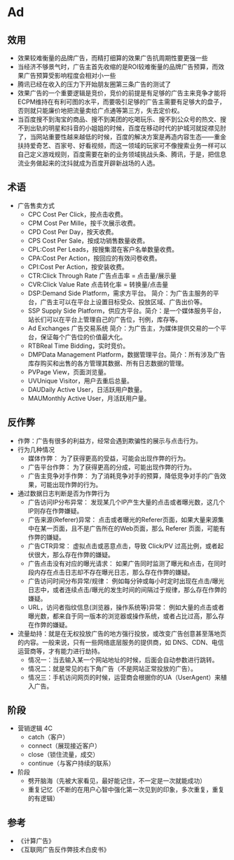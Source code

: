 # Ad

## 效用

* 效果较难衡量的品牌广告，而精打细算的效果广告抗周期性要更强一些
* 当经济不够景气时，广告主首先收缩的是ROI较难衡量的品牌广告预算，而效果广告预算受影响程度会相对小一些 
* 腾讯已经在收入的压力下开始朋友圈第三条广告的测试了 
* 效果广告的一个重要逻辑是竞价，竞价的前提是有足够的广告主来竞争才能将ECPM维持在有利可图的水平，而要吸引足够的广告主需要有足够大的盘子，否则就只能廉价地把流量卖给广点通等第三方，失去定价权。 
* 当百度搜不到淘宝的商品、搜不到美团的吃喝玩乐、搜不到公众号的热文、搜不到出轨的明星和抖音的小姐姐的时候，百度在移动时代的护城河就捉襟见肘了，当网站重要性越来越低的时候，百度的解决方案是再造内容生态——重金扶持爱奇艺、百家号、好看视频，而这一领域的玩家可不像搜索业务一样可以自己定义游戏规则，百度需要在新的业务领域挑战头条、腾讯，于是，把信息流业务做起来的沈抖就成为百度开辟新战场的人选。 

## 术语

* 广告售卖方式
    * CPC Cost Per Click，按点击收费。
    * CPM Cost Per Mille，按千次展示收费。
    * CPD Cost Per Day，按天收费。
    * CPS Cost Per Sale，按成功销售数量收费。
    * CPL:Cost Per Leads，按搜集潜在客户名单数量收费。
    * CPA:Cost Per Action，按回应的有效问卷收费。
    * CPI:Cost Per Action，按安装收费。
    * CTR:Click Through Rate 广告点击率 = 点击量/展示量
    * CVR:Click Value Rate 点击转化率 = 转换量/点击量
    * DSP:Demand Side Platform，需求方平台。 简介：为广告主服务的平台，广告主可以在平台上设置目标受众、投放区域、广告出价等。
    * SSP Supply Side Platform，供应方平台。简介：是一个媒体服务平台，站长们可以在平台上管理自己的广告位，刊例，库存等。
    * Ad Exchanges 广告交易系统 简介：为广告主，为媒体提供交易的一个平台，保证每个广告位的价值最大化。
    * RTBReal Time Bidding，实时竞价。
    * DMPData Management Platform，数据管理平台。简介：所有涉及广告库存购买和出售的各方管理其数据、所有日志数据的管理。
    * PVPage View，页面浏览量。
    * UVUnique Visitor，用户去重后总量。
    * DAUDaily Active User，日活跃用户数量。
    * MAUMonthly Active User，月活跃用户量。

## 反作弊

* 作弊：广告有很多的利益方，经常会遇到欺骗性的展示与点击行为。
* 行为几种情况
    - 媒体作弊： 为了获得更高的受益，可能会出现作弊的行为。
    - 广告平台作弊： 为了获得更高的分成，可能出现作弊的行为。
    - 广告主竞争对手作弊： 为了消耗竞争对手的预算，降低竞争对手的广告效果，可能出现作弊的行为。
* 通过数据日志判断是否为作弊行为
    - 广告访问IP分布异常： 发现某几个IP产生大量的点击或者曝光数，这几个IP则存在作弊嫌疑。
    - 广告来源(Referer)异常： 点击或者曝光的Referer页面，如果大量来源集中在某一页面，且不是广告所在的Web页面，那么 Referer 页面，可能有作弊的嫌疑。
    - 广告CTR异常： 虚拟点击或恶意点击，导致 Click/PV 过高比例，或者起伏很大，那么存在作弊的嫌疑。
    - 广告点击没有对应的曝光请求： 如果广告同时监测了曝光和点击，在同时段内存在点击日志却不存在曝光日志，那么存在作弊的嫌疑。
    - 广告访问时间分布异常/规律： 例如每分钟或每小时定时出现在点击/曝光日志中，或者连续点击/曝光的发生时间的间隔过于规律，那么存在作弊的嫌疑。
    - URL，访问者指纹信息(浏览器，操作系统等)异常： 例如大量的点击或者曝光数，都来自于同一版本的浏览器或操作系统，或者占比过高，那么存在作弊的嫌疑。
* 流量劫持：就是在无权投放广告的地方强行投放，或改变广告创意甚至落地页的内容。一般来说，只有一些网络底层服务的提供商，如 DNS、CDN、电信运营商等，才有能力进行劫持。
    - 情况一：当去输入某一个网站地址的时候，后面会自动参数进行跳转。
    - 情况二：就是常见的右下角广告（不是网站正常投放的广告）。
    - 情况三：手机访问网页的时候，运营商会根据你的UA（UserAgent）来植入广告。

## 阶段

* 营销逻辑 4C
    - catch（客户）
    - connect（展现接近客户）
    - close（锁住流量，成交）
    - continue（与客户持续的联系）
* 阶段
    - 劈开脑海（先被大家看见，最好能记住，不一定是一次就能成功）
    - 重复记忆（不断的在用户心智中强化第一次见到的印象，多次重复，重复的有逻辑）

## 参考

* 《计算广告》
* 《互联网广告反作弊技术白皮书》
